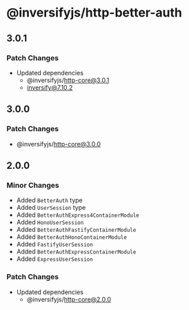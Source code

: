 # @inversifyjs/http-better-auth

## 3.0.1

### Patch Changes

- Updated dependencies
  - @inversifyjs/http-core@3.0.1
  - inversify@7.10.2

## 3.0.0

### Patch Changes

- @inversifyjs/http-core@3.0.0

## 2.0.0

### Minor Changes

- Added `BetterAuth` type
- Added `UserSession` type
- Added `BetterAuthExpress4ContainerModule`
- Added `HonoUserSession`
- Added `BetterAuthFastifyContainerModule`
- Added `BetterAuthHonoContainerModule`
- Added `FastifyUserSession`
- Added `BetterAuthExpressContainerModule`
- Added `ExpressUserSession`

### Patch Changes

- Updated dependencies
  - @inversifyjs/http-core@2.0.0
